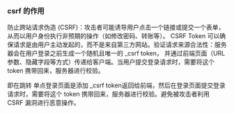 ### csrf 的作用

防止跨站请求伪造 (CSRF)：攻击者可能诱导用户点击一个链接或提交一个表单，从而以用户身份执行非预期的操作（如修改密码、转账等）。
CSRF Token 可以确保请求是由用户主动发起的，而不是来自第三方网站。验证请求来源合法性：服务器会在用户登录之前生成一个随机且唯一的 _csrf token，
并通过前端页面（URL 参数、隐藏字段等方式）传递给客户端。当用户提交登录请求时，需要将这个 token 携带回来，服务器进行校验。

即在跳转 单点登录页面是添加 _csrf token返回给前端，然后在登录页面提交登录请求时，需要将这个 token 携带回来，服务器进行校验。避免被攻击者利用 CSRF 漏洞进行恶意操作。

